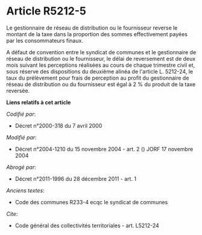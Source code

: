 # Article R5212-5

Le gestionnaire de réseau de distribution ou le fournisseur reverse le montant de la taxe dans la proportion des sommes
effectivement payées par les consommateurs finaux.

A défaut de convention entre le syndicat de communes et le gestionnaire de réseau de distribution ou le fournisseur, le délai
de reversement est de deux mois suivant les perceptions réalisées au cours de chaque trimestre civil et, sous réserve des
dispositions du deuxième alinéa de l'article L. 5212-24, le taux du prélèvement pour frais de perception au profit du
gestionnaire de réseau de distribution ou du fournisseur est égal à 2 % du produit de la taxe reversée.

**Liens relatifs à cet article**

_Codifié par_:

  - Décret n°2000-318 du 7 avril 2000

_Modifié par_:

  - Décret n°2004-1210 du 15 novembre 2004 - art. 2 () JORF 17 novembre 2004

_Abrogé par_:

  - Décret n°2011-1996 du 28 décembre 2011 - art. 1

_Anciens textes_:

  - Code des communes R233-4 ecqc le syndicat de communes

_Cite_:

  - Code général des collectivités territoriales - art. L5212-24
